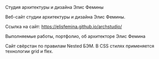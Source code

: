 Студия архитектуры и дизайна Элис Фемины

Веб-сайт студии архитектуры и дизайна Элис Фемины.

Ссылка на сайт: https://elisfemina.github.io/archstudio/

Выполняемые работы, портфолио, об архитекторе Элис Фемина

Сайт свёрстан по правилам Nested БЭМ. В CSS стилях применяется технологии grid и flex.
